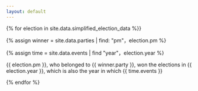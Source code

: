 ```yaml
---
layout: default
---
```

{% for election in site.data.simplified_election_data %}}

{% assign winner = site.data.parties | find: "pm"，election.pm %}

{% assign time = site.data.events | find "year"，election.year %}

{{ election.pm }}, who belonged to {{ winner.party }}, won the elections in {{ election.year }}, which is also the year in which {{ time.events }}


{% endfor %}

